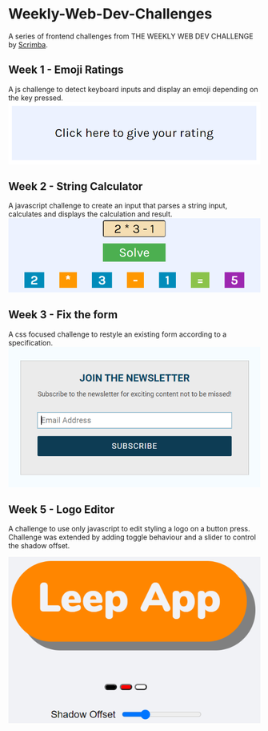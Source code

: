 # Weekly-Web-Dev-Challenges

A series of frontend challenges from THE WEEKLY WEB DEV CHALLENGE by [Scrimba](https://scrimba.ck.page/9eb86d6180?fbclid=IwAR1lBcJ6My3ufTsMYqfftvOlNKl_0t1RB40cES0_zdW0pTFVsn0ZBiR-QAI). 

## Week 1 - Emoji Ratings
A js challenge to detect keyboard inputs and display an emoji depending on the key pressed.
![Week 1 screenshot](https://github.com/catfrance/Weekly-Web-Dev-Challenges/blob/main/Week%201%20-%20Emoji%20Ratings/Week1.png)

## Week 2 - String Calculator
A javascript challenge to create an input that parses a string input, calculates and displays the calculation and result.
![Week 2 screenshot](https://github.com/catfrance/Weekly-Web-Dev-Challenges/blob/main/Week%202%20-%20String%20Calculator/Week2.png)

## Week 3 - Fix the form
A css focused challenge to restyle an existing form according to a specification.
![Week 3 screenshot](https://github.com/catfrance/Weekly-Web-Dev-Challenges/blob/main/Week%203%20-%20Fix%20the%20form/Week3.png)

## Week 5 - Logo Editor
A challenge to use only javascript to edit styling a logo on a button press. Challenge was extended by adding toggle behaviour and a slider to control the shadow offset.

![Week 5 screenshot](https://github.com/catfrance/Weekly-Web-Dev-Challenges/blob/main/Week%205%20-%20Logo%20Editor/Week5.png)
